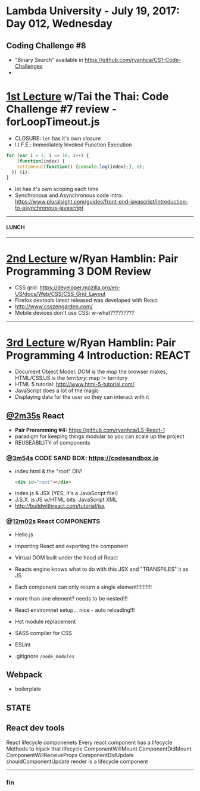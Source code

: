 # Lambda University - July 19, 2017: Day 012, Wednesday
## Coding Challenge #8
- "Binary Search" available in https://github.com/ryanhca/CS1-Code-Challenges
-
# [1st Lecture](https://youtu.be/WVevuObf0Ak) w/Tai the Thai: Code Challenge #7 review - forLoopTimeout.js
- CLOSURE: `let` has it's own closure
- I.I.F.E.: Immediately Invoked Function Execution

```js
for (var i = 1; i <= 10; i++) {
	(function(index) {
    setTimeout(function() {console.log(index);}, 0);
  }) (i);
}
```

- let has it's own scoping each time
- Synchronous and Asynchronous code intro: https://www.pluralsight.com/guides/front-end-javascript/introduction-to-asynchronous-javascript

***
#### LUNCH
***

# [2nd Lecture](https://youtu.be/XY7AyFsmNKE) w/Ryan Hamblin: Pair Programming 3 DOM Review
- CSS grid: https://developer.mozilla.org/en-US/docs/Web/CSS/CSS_Grid_Layout
- Firefox devtools latest released was developed with React
- http://www.csszengarden.com/
- Mobile devices don't use CSS: w-what?????????

***

# [3rd Lecture](https://youtu.be/exFWxA8mGLo) w/Ryan Hamblin: Pair Programming 4 Introduction: REACT
- Document Object Model: DOM is the _map_ the browser makes, HTML/CSS/JS is the _territory_: map != territory
- HTML 5 tutorial: http://www.html-5-tutorial.com/
- JavaScript does a lot of the magic
- Displaying data for the user so they can interact with it

## [@2m35s](https://youtu.be/exFWxA8mGLo?t=2m35s) React
- **Pair Proramming #4:** https://github.com/ryanhca/LS-React-1
- paradigm for keeping things modular so you can scale up the project
- REUSEABILITY of components


### [@3m54s](https://youtu.be/exFWxA8mGLo?t=3m54s) CODE SAND BOX: https://codesandbox.io
- index.html & the "root" DIV!
	```html
	<div id="root"></div>
	```
- index.js & JSX (YES, it's a JavaScript file!)
- J.S.X. is JS w/HTML bits: JavaScript XML
- http://buildwithreact.com/tutorial/jsx

### [@12m02s](https://youtu.be/exFWxA8mGLo?t=12m02s) React COMPONENTS
- Hello.js
- importing React and exporting the component


- Virtual DOM built under the hood of React
- Reacts engine knows what to do with this JSX and "TRANSPILES" it as JS
- Each component can only return a single element!!!!!!!!!!
- more than one element? needs to be nested!!!
- React enviromnet setup... nice - auto reloading!!!
- Hot module replacement
- SASS compiler for CSS
- ESLint
- .gitignore `/node_modules`

## Webpack
- boilerplate

## STATE

## React dev tools
React lifecycle componenets
Every react component has a lifecycle
Methods to hijack that lifecycle
ComponentWillMount
ComponentDidMount
ComponentWillReceiveProps
ComponentDidUpdate
shouldComponentUpdate
render is a lifecycle component

***
### fin
